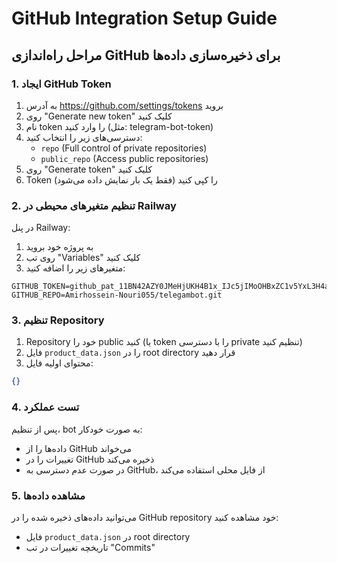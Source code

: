 # GitHub Integration Setup Guide

## مراحل راه‌اندازی GitHub برای ذخیره‌سازی داده‌ها

### 1. ایجاد GitHub Token

1. به آدرس https://github.com/settings/tokens بروید
2. روی "Generate new token" کلیک کنید
3. نام token را وارد کنید (مثل: telegram-bot-token)
4. دسترسی‌های زیر را انتخاب کنید:
   - `repo` (Full control of private repositories)
   - `public_repo` (Access public repositories)
5. روی "Generate token" کلیک کنید
6. Token را کپی کنید (فقط یک بار نمایش داده می‌شود)

### 2. تنظیم متغیرهای محیطی در Railway

در پنل Railway:

1. به پروژه خود بروید
2. روی تب "Variables" کلیک کنید
3. متغیرهای زیر را اضافه کنید:

```
GITHUB_TOKEN=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
GITHUB_REPO=Amirhossein-Nouri055/telegambot.git
```

### 3. تنظیم Repository

1. Repository خود را public کنید (یا token را با دسترسی private تنظیم کنید)
2. فایل `product_data.json` را در root directory قرار دهید
3. محتوای اولیه فایل:
```json
{}
```

### 4. تست عملکرد

پس از تنظیم، bot به صورت خودکار:
- داده‌ها را از GitHub می‌خواند
- تغییرات را در GitHub ذخیره می‌کند
- در صورت عدم دسترسی به GitHub، از فایل محلی استفاده می‌کند

### 5. مشاهده داده‌ها

می‌توانید داده‌های ذخیره شده را در GitHub repository خود مشاهده کنید:
- فایل `product_data.json` در root directory
- تاریخچه تغییرات در تب "Commits"

